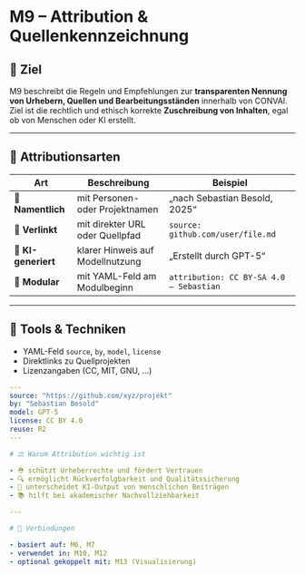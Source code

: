 # M9 – Attribution & Quellenkennzeichnung

## 🎯 Ziel
M9 beschreibt die Regeln und Empfehlungen zur **transparenten Nennung von Urhebern, Quellen und Bearbeitungsständen** innerhalb von CONVAI.  
Ziel ist die rechtlich und ethisch korrekte **Zuschreibung von Inhalten**, egal ob von Menschen oder KI erstellt.

---

## 📌 Attributionsarten

| Art | Beschreibung | Beispiel |
|-----|--------------|----------|
| 👤 **Namentlich** | mit Personen- oder Projektnamen | „nach Sebastian Besold, 2025“ |
| 🔗 **Verlinkt** | mit direkter URL oder Quellpfad | `source: github.com/user/file.md` |
| 🧠 **KI-generiert** | klarer Hinweis auf Modellnutzung | „Erstellt durch GPT-5“ |
| 🧾 **Modular** | mit YAML-Feld am Modulbeginn | `attribution: CC BY-SA 4.0 – Sebastian` |

---

## 🧰 Tools & Techniken

- YAML-Feld `source`, `by`, `model`, `license`  
- Direktlinks zu Quellprojekten  
- Lizenzangaben (CC, MIT, GNU, …)  

```yaml
---
source: "https://github.com/xyz/projekt"
by: "Sebastian Besold"
model: GPT-5
license: CC BY 4.0
reuse: R2
---

# ⚖️ Warum Attribution wichtig ist

- ⛑️ schützt Urheberrechte und fördert Vertrauen  
- 🔍 ermöglicht Rückverfolgbarkeit und Qualitätssicherung  
- 🧠 unterscheidet KI-Output von menschlichen Beiträgen  
- 📚 hilft bei akademischer Nachvollziehbarkeit  

---

# 🔗 Verbindungen

- basiert auf: M6, M7  
- verwendet in: M10, M12  
- optional gekoppelt mit: M13 (Visualisierung)  
